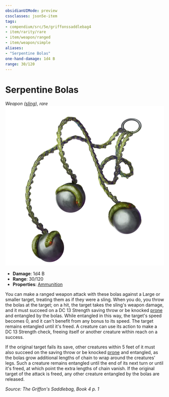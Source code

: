 ```yaml
---
obsidianUIMode: preview
cssclasses: json5e-item
tags:
- compendium/src/5e/griffonssaddlebag4
- item/rarity/rare
- item/weapon/ranged
- item/weapon/simple
aliases: 
- "Serpentine Bolas"
one-hand-damage: 1d4 B
range: 30/120
---
```

# Serpentine Bolas
*Weapon ([sling](compendium/items/sling.md)), rare*  
![](https://raw.githubusercontent.com/TheGiddyLimit/homebrew-img/main/img/GriffonsSaddlebag4/Items/Serpentine-Bolas.webp#right)  

- **Damage**: 1d4 B
- **Range**: 30/120
- **Properties**: [Ammunition](/compendium/rules/item-properties.md#Ammunition)

You can make a ranged weapon attack with these bolas against a Large or smaller target, treating them as if they were a sling. When you do, you throw the bolas at the target; on a hit, the target takes the sling's weapon damage, and it must succeed on a DC 13 Strength saving throw or be knocked [prone](/compendium/rules/conditions.md#Prone) and entangled by the bolas. While entangled in this way, the target's speed becomes 0, and it can't benefit from any bonus to its speed. The target remains entangled until it's freed. A creature can use its action to make a DC 13 Strength check, freeing itself or another creature within reach on a success.

If the original target fails its save, other creatures within 5 feet of it must also succeed on the saving throw or be knocked [prone](/compendium/rules/conditions.md#Prone) and entangled, as the bolas grow additional lengths of chain to wrap around the creatures' legs. Such a creature remains entangled until the end of its next turn or until it's freed, at which point the extra lengths of chain vanish. If the original target of the attack is freed, any other creature entangled by the bolas are released.

*Source: The Griffon's Saddlebag, Book 4 p. 1*